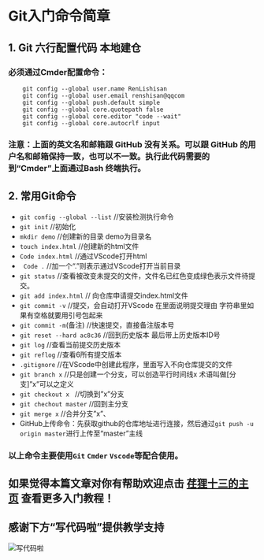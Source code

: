 # Git入门命令简章
## 1. Git 六行配置代码 本地建仓
### 必须通过Cmder配置命令：
```
    git config --global user.name RenLishisan
    git config --global user.email renshisan@qqcom
    git config --global push.default simple
    git config --global core.quotepath false
    git config --global core.editor "code --wait"
    git config --global core.autocrlf input
```
### 注意：上面的英文名和邮箱跟 GitHub 没有关系。可以跟 GitHub 的用户名和邮箱保持一致，也可以不一致。执行此代码需要的到“Cmder”上面通过Bash 终端执行。

## 2. 常用Git命令
   * ` git config --global --list `  //安装检测执行命令
   * ` git init ` //初始化
   * ` mkdir demo ` //创建新的目录 demo为目录名
   * ` touch index.html ` //创建新的html文件
   * ` Code index.html ` //通过VScode打开html
   * ` Code .`  //加一个“.”则表示通过VScode打开当前目录
   * ` git status ` //查看被改变未提交的文件，文件名已红色变成绿色表示文件待提交。
   * ` git add index.html ` // 向仓库申请提交index.html文件
   * ` git commit -v ` //提交，会自动打开VScode 在里面说明提交理由 字符串里如果有空格就要用引号包起来
   * ` git commit -m `(备注)  //快速提交，直接备注版本号
   * ` git reset --hard ac8c36 ` //回到历史版本 最后带上历史版本ID号
   * ` git log ` //查看当前提交历史版本
   * ` git reflog ` //查看6所有提交版本
   * ` .gitignore ` //在VScode中创建此程序，里面写入不向仓库提交的文件
   * ` git branch x ` //只是创建一个分支，可以创造平行时间线x 术语叫做[分支]”x”可以之定义
   * `git checkout x ` //切换到”x”分支
   * ` git chechout master ` //回到主分支
   * ` git merge x ` //合并分支”x”、
   * GitHub上传命令：先获取github的仓库地址进行连接，然后通过` git push -u origin master `进行上传至“master”主线
### 以上命令主要使用`Git` `Cmder` `Vscode`等配合使用。
## 如果觉得本篇文章对你有帮助欢迎点击 [荏狸十三的主页](https://www.github.com/enLishisan)  查看更多入门教程！ 
## 感谢下方“写代码啦”提供教学支持
![写代码啦](https://static.xiedaimala.com/xdml/cdn/assets/black-logo-25c84e68b3770b75580e7dbba2b77ce68f7fc1794d35afac32057c2d4ea4c498.png)
